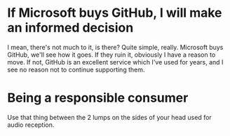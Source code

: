 # If Microsoft buys GitHub, I will make an informed decision

I mean, there's not much to it, is there? Quite simple, really. Microsoft buys GitHub, we'll see how it goes. 
If they ruin it, obviously I have a reason to move. If not, GitHub is an excellent service which I've used
for years, and I see no reason not to continue supporting them.

# Being a responsible consumer

Use that thing between the 2 lumps on the sides of your head used for audio reception.
